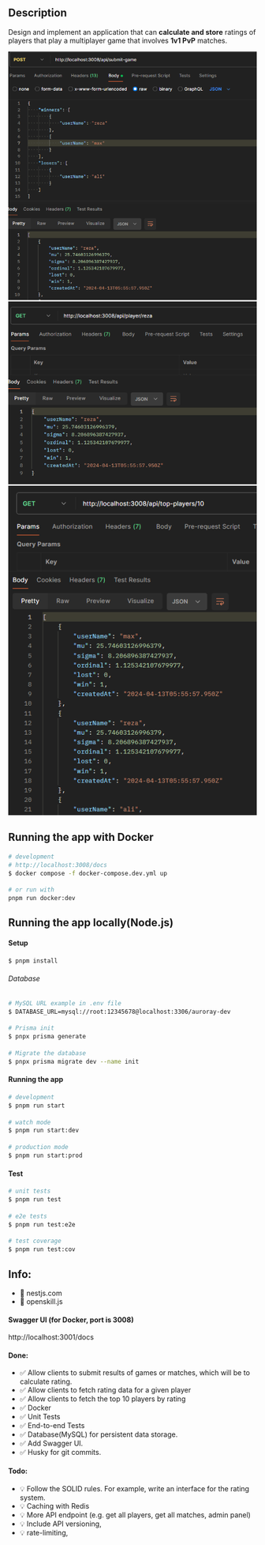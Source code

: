 
## Description
Design and implement an application that can **calculate and store** ratings of players that play a multiplayer game that involves **1v1 PvP** matches.

![alt text](help/submit.png)
![alt text](help/player-info.png)
![alt text](help/top-10.png)

## Running the app with Docker

```bash
# development
# http://localhost:3008/docs
$ docker compose -f docker-compose.dev.yml up

# or run with 
pnpm run docker:dev

```



## Running the app locally(Node.js)

#### Setup

```bash
$ pnpm install
```
###### Database

```bash
# MySQL URL example in .env file
$ DATABASE_URL=mysql://root:12345678@localhost:3306/auroray-dev

# Prisma init
$ pnpx prisma generate

# Migrate the database
$ pnpx prisma migrate dev --name init
```

#### Running the app

```bash
# development
$ pnpm run start

# watch mode
$ pnpm run start:dev

# production mode
$ pnpm run start:prod
```

#### Test

```bash
# unit tests
$ pnpm run test

# e2e tests
$ pnpm run test:e2e

# test coverage
$ pnpm run test:cov
```

## Info:
- 📌 nestjs.com
- 📌 openskill.js

#### Swagger UI (for Docker, port is 3008)
http://localhost:3001/docs

#### Done:
- ✅ Allow clients to submit results of games or matches, which will be to calculate rating.
- ✅ Allow clients to fetch rating data for a given player
- ✅ Allow clients to fetch the top 10 players by rating
- ✅ Docker
- ✅ Unit Tests
- ✅ End-to-end Tests
- ✅ Database(MySQL) for persistent data storage.
- ✅ Add Swagger UI.
- ✅ Husky for git commits.


#### Todo:
- 💡 Follow the SOLID rules. For example, write an interface for the rating system.
- 💡 Caching with Redis
- 💡 More API endpoint (e.g. get all players, get all matches, admin panel)
- 💡 Include API versioning, 
- 💡 rate-limiting, 
